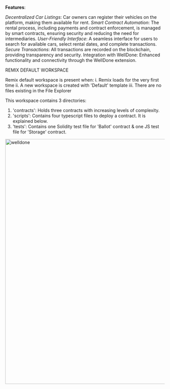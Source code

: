 __Features__:

*Decentralized Car Listings*: Car owners can register their vehicles on the platform, making them available for rent.
*Smart Contract Automation*: The rental process, including payments and contract enforcement, is managed by smart contracts, ensuring security and reducing the need for intermediaries.
*User-Friendly Interface*: A seamless interface for users to search for available cars, select rental dates, and complete transactions.
*Secure Transactions*: All transactions are recorded on the blockchain, providing transparency and security.
Integration with WellDone: Enhanced functionality and connectivity through the WellDone extension.


REMIX DEFAULT WORKSPACE

Remix default workspace is present when:
i. Remix loads for the very first time 
ii. A new workspace is created with 'Default' template
iii. There are no files existing in the File Explorer

This workspace contains 3 directories:

1. 'contracts': Holds three contracts with increasing levels of complexity.
2. 'scripts': Contains four typescript files to deploy a contract. It is explained below.
3. 'tests': Contains one Solidity test file for 'Ballot' contract & one JS test file for 'Storage' contract.





<img width="773" alt="welldone" src="https://github.com/user-attachments/assets/6679876b-6320-4a89-92c0-277d988cb095">
